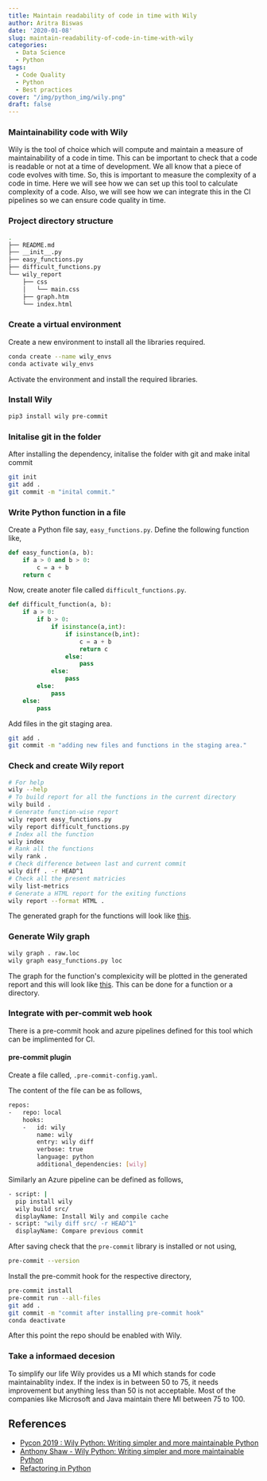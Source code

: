 ```yaml
---
title: Maintain readability of code in time with Wily
author: Aritra Biswas
date: '2020-01-08'
slug: maintain-readability-of-code-in-time-with-wily
categories:
  - Data Science
  - Python
tags:
  - Code Quality
  - Python
  - Best practices
cover: "/img/python_img/wily.png"
draft: false
---
```


### Maintainability code with Wily

Wily is the tool of choice which will compute and maintain a measure of maintainability of a code in time. This can be important to check that a code is readable or not at a time of development. We all know that a piece of code evolves with time. So, this is important to measure the complexity of a code in time. Here we will see how we can set up this tool to calculate complexity of a code. Also, we will see how we can integrate this in the CI pipelines so we can ensure code quality in time.

<!--more-->

### Project directory structure

```bash
.
├── README.md
├── __init__.py
├── easy_functions.py
├── difficult_functions.py
└── wily_report
    ├── css
    │   └── main.css
    ├── graph.htm
    └── index.html
```

### Create a virtual environment

Create a new environment to install all the libraries required.

```bash
conda create --name wily_envs
conda activate wily_envs
```

Activate the environment and install the required libraries.

### Install Wily

```bash
pip3 install wily pre-commit
```

### Initalise git in the folder

After installing the dependency, initalise the folder with git and make inital commit

```bash
git init
git add .
git commit -m "inital commit."
```

### Write Python function in a file

Create a Python file say, `easy_functions.py`. Define the following function like,

```python
def easy_function(a, b):
    if a > 0 and b > 0:
        c = a + b
    return c
```

Now, create anoter file called `difficult_functions.py`.

```python
def difficult_function(a, b):
    if a > 0:
        if b > 0:
            if isinstance(a,int):
                if isinstance(b,int):
                    c = a + b
                    return c
                else:
                    pass
            else:
                pass
        else:
            pass
    else:
        pass
```

Add files in the git staging area.

```bash
git add .
git commit -m "adding new files and functions in the staging area."
```

### Check and create Wily report

```bash
# For help
wily --help
# To build report for all the functions in the current directory
wily build .
# Generate function-wise report
wily report easy_functions.py
wily report difficult_functions.py
# Index all the function
wily index
# Rank all the functions
wily rank .
# Check difference between last and current commit
wily diff . -r HEAD^1
# Check all the present matricies
wily list-metrics
# Generate a HTML report for the exiting functions
wily report --format HTML .
```

The generated graph for the functions will look like [this](https://pandalearnstocode.in/wily_graph_report/wily-report.html).

### Generate Wily graph

```bash
wily graph . raw.loc
wily graph easy_functions.py loc
```

The graph for the function's complexicity will be plotted in the generated report and this will look like [this](https://pandalearnstocode.in/wily_report/index.html).
This can be done for a function or a directory.

### Integrate with per-commit web hook

There is a pre-commit hook and azure pipelines defined for this tool which can be implimented for CI.

#### pre-commit plugin

Create a file called, `.pre-commit-config.yaml`.

The content of the file can be as follows,

```bash
repos:
-   repo: local
    hooks:
    -   id: wily
        name: wily
        entry: wily diff
        verbose: true
        language: python
        additional_dependencies: [wily]

```

Similarly an Azure pipeline can be defined as follows,

```bash
- script: |
  pip install wily
  wily build src/
  displayName: Install Wily and compile cache
- script: "wily diff src/ -r HEAD^1"
  displayName: Compare previous commit
```

After saving check that the `pre-commit` library is installed or not using,

```bash
pre-commit --version
```

Install the pre-commit hook for the respective directory,

```bash
pre-commit install
pre-commit run --all-files
git add .
git commit -m "commit after installing pre-commit hook"
conda deactivate
```

After this point the repo should be enabled with Wily.

### Take a informaed decesion

To simplify our life Wily provides us a MI which stands for code maintainablity index. If the index is in between 50 to 75, it needs improvement but anything less than 50 is not acceptable. Most of the companies like Microsoft and Java maintain there MI between 75 to 100.


## References

* [Pycon 2019 : Wily Python: Writing simpler and more maintainable Python](https://www.youtube.com/watch?v=dqdsNoApJ80)
* [Anthony Shaw - Wily Python: Writing simpler and more maintainable Python](https://speakerdeck.com/pycon2019/anthony-shaw-wily-python-writing-simpler-and-more-maintainable-python)
* [Refactoring in Python](https://realpython.com/python-refactoring/)
